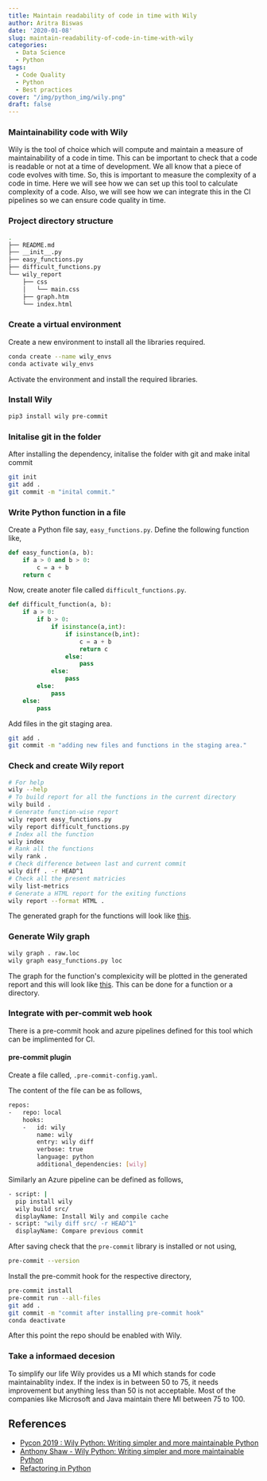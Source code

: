 ```yaml
---
title: Maintain readability of code in time with Wily
author: Aritra Biswas
date: '2020-01-08'
slug: maintain-readability-of-code-in-time-with-wily
categories:
  - Data Science
  - Python
tags:
  - Code Quality
  - Python
  - Best practices
cover: "/img/python_img/wily.png"
draft: false
---
```


### Maintainability code with Wily

Wily is the tool of choice which will compute and maintain a measure of maintainability of a code in time. This can be important to check that a code is readable or not at a time of development. We all know that a piece of code evolves with time. So, this is important to measure the complexity of a code in time. Here we will see how we can set up this tool to calculate complexity of a code. Also, we will see how we can integrate this in the CI pipelines so we can ensure code quality in time.

<!--more-->

### Project directory structure

```bash
.
├── README.md
├── __init__.py
├── easy_functions.py
├── difficult_functions.py
└── wily_report
    ├── css
    │   └── main.css
    ├── graph.htm
    └── index.html
```

### Create a virtual environment

Create a new environment to install all the libraries required.

```bash
conda create --name wily_envs
conda activate wily_envs
```

Activate the environment and install the required libraries.

### Install Wily

```bash
pip3 install wily pre-commit
```

### Initalise git in the folder

After installing the dependency, initalise the folder with git and make inital commit

```bash
git init
git add .
git commit -m "inital commit."
```

### Write Python function in a file

Create a Python file say, `easy_functions.py`. Define the following function like,

```python
def easy_function(a, b):
    if a > 0 and b > 0:
        c = a + b
    return c
```

Now, create anoter file called `difficult_functions.py`.

```python
def difficult_function(a, b):
    if a > 0:
        if b > 0:
            if isinstance(a,int):
                if isinstance(b,int):
                    c = a + b
                    return c
                else:
                    pass
            else:
                pass
        else:
            pass
    else:
        pass
```

Add files in the git staging area.

```bash
git add .
git commit -m "adding new files and functions in the staging area."
```

### Check and create Wily report

```bash
# For help
wily --help
# To build report for all the functions in the current directory
wily build .
# Generate function-wise report
wily report easy_functions.py
wily report difficult_functions.py
# Index all the function
wily index
# Rank all the functions
wily rank .
# Check difference between last and current commit
wily diff . -r HEAD^1
# Check all the present matricies
wily list-metrics
# Generate a HTML report for the exiting functions
wily report --format HTML .
```

The generated graph for the functions will look like [this](https://pandalearnstocode.in/wily_graph_report/wily-report.html).

### Generate Wily graph

```bash
wily graph . raw.loc
wily graph easy_functions.py loc
```

The graph for the function's complexicity will be plotted in the generated report and this will look like [this](https://pandalearnstocode.in/wily_report/index.html).
This can be done for a function or a directory.

### Integrate with per-commit web hook

There is a pre-commit hook and azure pipelines defined for this tool which can be implimented for CI.

#### pre-commit plugin

Create a file called, `.pre-commit-config.yaml`.

The content of the file can be as follows,

```bash
repos:
-   repo: local
    hooks:
    -   id: wily
        name: wily
        entry: wily diff
        verbose: true
        language: python
        additional_dependencies: [wily]

```

Similarly an Azure pipeline can be defined as follows,

```bash
- script: |
  pip install wily
  wily build src/
  displayName: Install Wily and compile cache
- script: "wily diff src/ -r HEAD^1"
  displayName: Compare previous commit
```

After saving check that the `pre-commit` library is installed or not using,

```bash
pre-commit --version
```

Install the pre-commit hook for the respective directory,

```bash
pre-commit install
pre-commit run --all-files
git add .
git commit -m "commit after installing pre-commit hook"
conda deactivate
```

After this point the repo should be enabled with Wily.

### Take a informaed decesion

To simplify our life Wily provides us a MI which stands for code maintainablity index. If the index is in between 50 to 75, it needs improvement but anything less than 50 is not acceptable. Most of the companies like Microsoft and Java maintain there MI between 75 to 100.


## References

* [Pycon 2019 : Wily Python: Writing simpler and more maintainable Python](https://www.youtube.com/watch?v=dqdsNoApJ80)
* [Anthony Shaw - Wily Python: Writing simpler and more maintainable Python](https://speakerdeck.com/pycon2019/anthony-shaw-wily-python-writing-simpler-and-more-maintainable-python)
* [Refactoring in Python](https://realpython.com/python-refactoring/)
